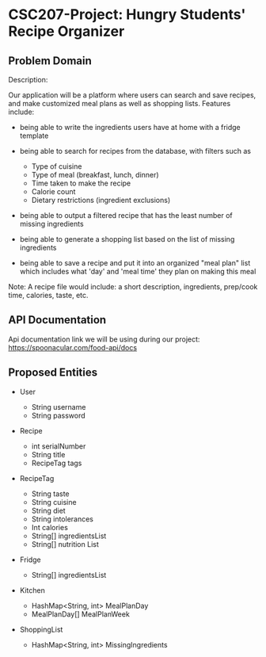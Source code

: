 # CSC207-Project: Hungry Students' Recipe Organizer

## Problem Domain

Description:

Our application will be a platform where users can search and save recipes, and make
customized meal plans as well as shopping lists. Features include:

- being able to write the ingredients users have at home with a fridge template 

- being able to search for recipes from the database, with filters such as 
  - Type of cuisine
  - Type of meal (breakfast, lunch, dinner)
  - Time taken to make the recipe
  - Calorie count
  - Dietary restrictions (ingredient exclusions)

- being able to output a filtered recipe that has the least number of missing ingredients

- being able to generate a shopping list based on the list of missing ingredients

- being able to save a recipe and put it into an organized "meal plan" list 
which includes what 'day' and 'meal time' they plan on making this meal

Note: A recipe file would include: a short description, ingredients, prep/cook time, calories, taste, etc.

## API Documentation
  
Api documentation link we will be using during our project:
https://spoonacular.com/food-api/docs

## Proposed Entities

- User
  - String username
  - String password

- Recipe
  - int serialNumber
  - String title
  - RecipeTag tags

- RecipeTag
  - String taste
  - String cuisine
  - String diet
  - String intolerances
  - Int calories
  - String[] ingredientsList
  - String[] nutrition List

- Fridge
  - String[] ingredientsList

- Kitchen
  - HashMap<String, int> MealPlanDay
  - MealPlanDay[] MealPlanWeek

- ShoppingList
  - HashMap<String, int> MissingIngredients
